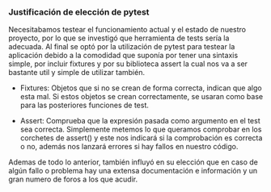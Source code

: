 ### Justificación de elección de pytest

Necesitabamos testear el funcionamiento actual y el estado de nuestro proyecto, por lo que se investigó que herramienta de tests sería la adecuada. 
Al final se optó por la utilización de pytest para testear la aplicación debido a la comodidad que suponía por tener una sintaxis simple, por incluir fixtures 
y por su biblioteca assert la cual nos va a ser bastante util y simple de utilizar también.

* Fixtures: Objetos que si no se crean de forma correcta, indican que algo esta mal. Si estos objetos se crean correctamente, 
            se usaran como base para las posteriores funciones de test.

* Assert: Comprueba que la expresión pasada como argumento en el test sea correcta. Simplemente metemos lo que queramos comprobar en los corchetes de assert()
          y este nos indicará si la comprobación es correcta o no, además nos lanzará errores si hay fallos en nuestro código.

Ademas de todo lo anterior, también influyó en su elección que en caso de algún fallo o problema hay una extensa documentación e información y un gran numero de foros a los que acudir.
